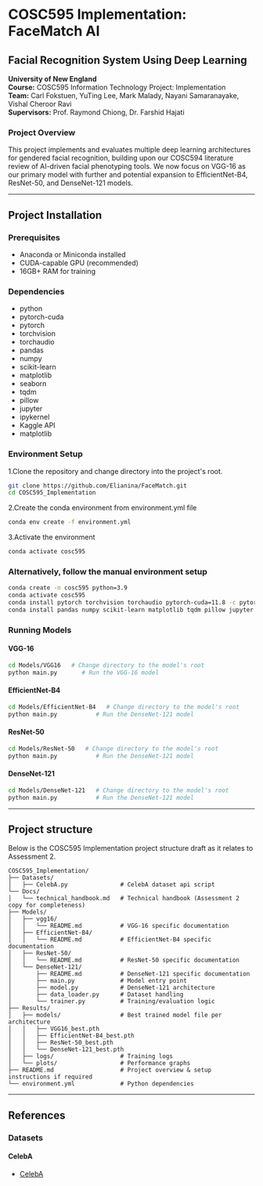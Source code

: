 # COSC595 Implementation: FaceMatch AI
## Facial Recognition System Using Deep Learning

**University of New England**  
**Course:** COSC595 Information Technology Project: Implementation  
**Team:** Carl Fokstuen, YuTing Lee, Mark Malady, Nayani Samaranayake, Vishal Cheroor Ravi  
**Supervisors:** Prof. Raymond Chiong, Dr. Farshid Hajati

### Project Overview
This project implements and evaluates multiple deep learning architectures for gendered facial recognition, building upon our 
COSC594 literature review of AI-driven facial phenotyping tools. We now focus on VGG-16 as our primary model with further 
and potential expansion to EfficientNet-B4, ResNet-50, and DenseNet-121 models.

---

## Project Installation

### Prerequisites
- Anaconda or Miniconda installed
- CUDA-capable GPU (recommended)
- 16GB+ RAM for training

### Dependencies
  - python
  - pytorch-cuda
  - pytorch
  - torchvision
  - torchaudio
  - pandas
  - numpy
  - scikit-learn
  - matplotlib
  - seaborn
  - tqdm
  - pillow
  - jupyter
  - ipykernel
  - Kaggle API
  - matplotlib

### Environment Setup
1.Clone the repository and change directory into the project's root.
```bash
git clone https://github.com/Elianina/FaceMatch.git
cd COSC595_Implementation
```

2.Create the conda environment from environment.yml file
```bash
conda env create -f environment.yml  
```

3.Activate the environment
```bash
conda activate cosc595
```

### Alternatively, follow the manual environment setup
```bash
conda create -n cosc595 python=3.9
conda activate cosc595
conda install pytorch torchvision torchaudio pytorch-cuda=11.8 -c pytorch -c nvidia
conda install pandas numpy scikit-learn matplotlib tqdm pillow jupyter -c conda-forge
````

### Running Models
#### VGG-16
```bash
cd Models/VGG16   # Change directory to the model's root
python main.py       # Run the VGG-16 model
`````
#### EfficientNet-B4
```bash
cd Models/EfficientNet-B4   # Change directory to the model's root
python main.py           # Run the DenseNet-121 model
```
#### ResNet-50
```bash
cd Models/ResNet-50   # Change directory to the model's root
python main.py           # Run the DenseNet-121 model
```
#### DenseNet-121
```bash
cd Models/DenseNet-121   # Change directory to the model's root
python main.py           # Run the DenseNet-121 model
````

---

## Project structure
Below is the COSC595 Implementation project structure draft as it relates to Assessment 2. 
```
COSC595_Implementation/
├── Datasets/
│   ├── CelebA.py               # CelebA dataset api script
└── Docs/
│   └── technical_handbook.md   # Technical handbook (Assessment 2 copy for completeness)
├── Models/
│   ├── vgg16/
│   │   └── README.md           # VGG-16 specific documentation
│   ├── EfficientNet-B4/
│   │   └── README.md           # EfficientNet-B4 specific documentation
│   ├── ResNet-50/
│   │   └── README.md           # ResNet-50 specific documentation
│   └── DenseNet-121/
│       ├── README.md           # DenseNet-121 specific documentation
│       ├── main.py             # Model entry point
│       ├── model.py            # DenseNet-121 architecture
│       ├── data_loader.py      # Dataset handling
│       └── trainer.py          # Training/evaluation logic
├── Results/
│   ├── models/                 # Best trained model file per architecture
│   │   ├── VGG16_best.pth
│   │   ├── EfficientNet-B4_best.pth
│   │   ├── ResNet-50_best.pth
│   │   └── DenseNet-121_best.pth
│   ├── logs/                   # Training logs
│   └── plots/                  # Performance graphs
├── README.md                   # Project overview & setup instructions if required
└── environment.yml             # Python dependencies
```

---

## References

### Datasets

#### CelebA
- [CelebA](https://www.kaggle.com/datasets/jessicali9530/celeba-dataset)  
